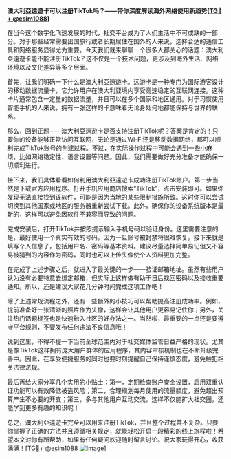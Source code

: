 **澳大利亞遠遊卡可以注册TikTok吗？——带你深度解读海外网络使用新趋势[[TG💪+ @esim1088](https://t.me/s/esim1088)]**

在当今这个数字化飞速发展的时代，社交平台成为了人们生活中不可或缺的一部分。对于那些经常需要出国旅行或者长期居住在国外的人来说，选择合适的通信工具和网络服务显得尤为重要。今天我们就来聊聊一个很多人都关心的话题：澳大利亞遠遊卡能不能注册TikTok？这不仅是一个技术问题，更涉及到海外生活、网络环境以及文化差异等多个层面。

首先，让我们明确一下什么是澳大利亞遠遊卡。远游卡是一种专门为国际游客设计的移动数据流量卡，它允许用户在澳大利亚境内享受高速稳定的互联网连接。这种卡片通常包含一定量的数据流量，并且可以在多个国家和地区通用。对于习惯使用智能手机的人来说，拥有一张这样的卡意味着无论身处何地都能保持与世界的联系。

那么，回到正题——澳大利亞遠遊卡是否支持注册TikTok呢？答案是肯定的！只要你的设备能够正常访问互联网，无论是通过Wi-Fi还是移动数据网络，都可以顺利完成TikTok账号的创建过程。不过，在实际操作过程中可能会遇到一些小麻烦，比如网络稳定性、语言设置等问题。因此，我们需要做好充分准备才能确保一切顺利进行。

接下来，我们具体看看如何利用澳大利亞遠遊卡成功注册TikTok账户。第一步当然是下载官方应用程序。打开手机应用商店搜索“TikTok”，点击安装即可。如果你发现无法直接找到该软件，可能是因为当地的某些限制措施所致。这时你可以尝试切换到其他国家或地区的服务器重新尝试下载。此外，确保你的设备系统版本是最新的，这样可以避免因软件不兼容而导致的问题。

完成安装后，打开TikTok并按照提示输入手机号码以验证身份。这里需要注意的是，最好使用一个真实有效的号码，因为一旦账号被封禁将很难恢复。接下来就是填写个人信息了，包括用户名、密码等基本资料。建议尽量选择简单易记但又不容易被猜到的内容作为密码，同时也可以上传头像使个人资料更加完整。

在完成了上述步骤之后，就进入了最关键的一步——验证邮箱地址。虽然有些用户认为没有必要特意去绑定邮箱，但实际上这样做有助于日后找回密码以及接收重要通知。所以，还是建议大家花几分钟时间完成这项工作吧！

除了上述常规流程之外，还有一些额外的小技巧可以帮助提高注册成功率。例如，提前准备好一张清晰的照片作为头像，这样会让其他用户更容易记住你；另外，关注热门话题标签也是快速融入社区的好办法之一。当然啦，最重要的一点还是要遵守平台规则，不要发布任何违法不良信息哦！

说到这里，不得不提一下当前全球范围内对于社交媒体监管日益严格的现状。尤其是像TikTok这样拥有庞大用户群体的应用程序，其内容审核机制也在不断升级完善中。因此，在享受便捷服务的同时也要时刻提醒自己保持谨慎态度，避免触犯相关法律法规。

最后再给大家分享几个实用的小贴士：第一，定期检查账户安全设置，启用双重认证功能可以有效降低被盗风险；第二，合理规划每月使用的流量额度，避免超出预算产生不必要的开支；第三，多与其他用户互动交流，这样不仅能扩大社交圈，还能学到更多有趣的知识呢！

总之，澳大利亞遠遊卡完全可以用来注册TikTok，并且整个过程并不复杂。只要你掌握了正确的方法并且遵循相关规定，就能轻松开启一段精彩的线上旅程啦！希望本文对你有所帮助，如果有任何疑问欢迎随时留言讨论。祝大家玩得开心，收获满满！[[TG💪+ @esim1088](https://t.me/s/esim1088) ![Image](https://i.postimg.cc/4NQfJmqS/Snipaste-2025-05-13-00-14-12.png)]